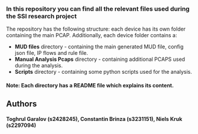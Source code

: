 ### In this repository you can find all the relevant files used during the SSI research project

The repository has the following structure: each device has its own folder containing the main PCAP. Additionally, each device folder contains a:
- **MUD files** directory - containing the main generated MUD file, config json file, IP flows and rule file. 
- **Manual Analysis Pcaps** directory - containing additional PCAPS used during the analysis. 
- **Scripts** directory - containing some python scripts used for the analysis.

#### Note: Each directory has a README file which explains its content.

## Authors
#### Toghrul Garalov (s2428245), Constantin Brinza (s3231151), Niels Kruk (s2297094)

